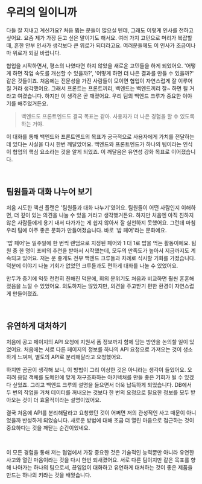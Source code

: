 # 우리의 일이니까

다들 잘 지내고 계신가요? 처음 뵙는 분들이 많으실 텐데, 그래도 이렇게 인사를 전하고 싶어요. 요즘 제가 가장 듣고 싶은 말이기도 해서요. 여러 가지 고민으로 머리가 복잡할 때, 흔한 안부 인사가 생각보다 큰 위로가 되더라고요. 여러분들께도 이 인사가 조금이나마 위로가 되길 바랍니다.

협업을 시작하면서, 평소의 나였다면 하지 않았을 새로운 고민들을 하게 되었어요. '어떻게 하면 작업 속도를 개선할 수 있을까?', '어떻게 하면 더 나은 결과를 만들 수 있을까?' 같은 것들이죠. 처음에는 전문성을 가진 사람들이 모이면 협업이 자연스럽게 잘 이루어질 거라 생각했어요. 그래서 프론트는 프론트끼리, 백엔드는 백엔드끼리 잘~ 하면 될 거라고 여겼습니다. 하지만 이 생각은 곧 깨졌어요. 우리 팀의 백엔드 크루가 중요한 이야기를 해주었거든요.

> 백엔드도 프론트엔드도 결국 목표는 같아. 사용자가 더 나은 경험을 할 수 있도록 하는 거야.

이 대화를 통해 백엔드와 프론트엔드의 목표가 궁극적으로 사용자에게 가치를 전달하는 데 있다는 사실을 다시 한번 깨달았어요. 백엔드와 프론트엔드가 하나의 팀이라는 인식이 협업의 핵심 요소라는 것을 알게 되었죠. 이 깨달음은 유연성 강화 목표로 이어졌습니다.

<br/>

## 팀원들과 대화 나누어 보기

처음 시도한 액션 플랜은 '팀원들과 대화 나누기'였어요. 팀원들이 어떤 사람인지 이해하면, 더 깊이 있는 의견을 나눌 수 있을 거라고 생각했거든요. 하지만 처음엔 아직 친하지 않은 사람들에게 용기 내서 다가가는 게 쉽지 않아서 잘 실천하지 못했어요. 그런데 마침 우리 팀에 아주 좋은 문화가 만들어졌습니다. 바로 '밥 페어'라는 문화예요.

'밥 페어'는 일주일에 한 번씩 랜덤으로 지정된 페어와 1 대 1로 밥을 먹는 활동이에요. 팀원 중 한 명이 포비의 추천을 받아서 시작했는데, 모두의 만족도가 높아서 지금까지도 계속되고 있어요. 저는 운 좋게도 전부 백엔드 크루들과 차례로 식사할 기회를 가졌습니다. 덕분에 이야기 나눌 기회가 없었던 크루들과도 편하게 대화를 나눌 수 있었어요.

만두가 증기에 익듯 천천히 친해진 덕분에, 회의 분위기도 처음과 비교하면 훨씬 훈훈해졌음을 느낄 수 있었어요. 의도하지는 않았지만, 의견을 주고받기 편한 환경이 자연스럽게 만들어졌죠.

<br/>

## 유연하게 대처하기

처음에 공고 페이지의 API 요청에 지원서 폼 정보까지 함께 담는 방안을 논의할 일이 있었어요. 처음에는 서로 다른 페이지의 정보를 하나의 API 요청으로 가져오는 것이 생소하게 느껴져, 별도의 API로 분리해달라고 요청했어요.

하지만 곰곰이 생각해 보니, 이 방법이 그리 이상한 것은 아니라는 생각이 들었어요. 오히려 응답 객체를 도메인에 맞게 재구조화하는 아키텍처를 만들 좋은 기회가 될 수 있겠다 싶었죠. 그리고 백엔드 크루의 설명을 들으면서 더욱 납득하게 되었습니다. DB에서 두 번의 작업을 거쳐 데이터를 꺼내오는 것보다 한 번의 요청으로 필요한 정보를 모두 받아오는 것이 더 효율적이라는 설명이었어요.

결국 처음에 API를 분리해달라고 요청했던 것이 어쩌면 저의 관성적인 사고 때문이 아니었을까 반성하게 되었습니다. 새로운 방법에 대해 조금 더 열린 마음으로 접근하는 것이 중요하다는 것을 깨닫는 순간이었네요.

<br/>

이 모든 경험을 통해 저는 협업에서 가장 중요한 것은 기술적인 능력뿐만 아니라 유연한 사고와 열린 마음이라는 것을 다시 한번 되새겼어요. 서로 다른 팀이지만 같은 목표를 향해 나아가는 하나의 팀으로서, 끊임없이 대화하고 유연하게 대처하는 것이 좋은 제품을 만드는 하나의 키라는 것을 배웠습니다.
